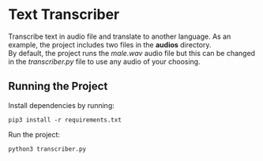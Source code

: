 # Text Transcriber

Transcribe text in audio file and translate to another language. As an example, the project includes two files in the **audios** directory.\
By default, the project runs the *male.wav* audio file but this can be changed in the *transcriber.py* file to use any audio of your choosing.  

## Running the Project

Install dependencies by running:

```
pip3 install -r requirements.txt 
```

Run the project:

```
python3 transcriber.py
```
